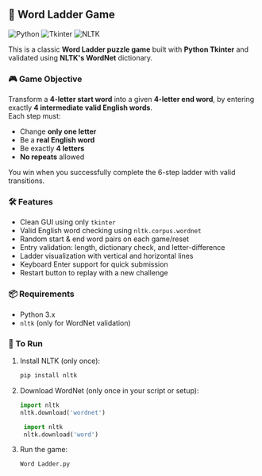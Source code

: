## 🧩 Word Ladder Game
![Python](https://img.shields.io/badge/Python-3.8%2B-blue)
![Tkinter](https://img.shields.io/badge/GUI-Tkinter-brightgreen)
![NLTK](https://img.shields.io/badge/WordCheck-WordNet-yellow)

This is a classic **Word Ladder puzzle game** built with **Python Tkinter** and validated using **NLTK's WordNet** dictionary.

### 🎮 Game Objective
Transform a **4-letter start word** into a given **4-letter end word**, by entering exactly **4 intermediate valid English words**.  
Each step must:
- Change **only one letter**
- Be a **real English word**
- Be exactly **4 letters**
- **No repeats** allowed

You win when you successfully complete the 6-step ladder with valid transitions.

### 🛠 Features
- Clean GUI using only `tkinter`
- Valid English word checking using `nltk.corpus.wordnet`
- Random start & end word pairs on each game/reset
- Entry validation: length, dictionary check, and letter-difference
- Ladder visualization with vertical and horizontal lines
- Keyboard Enter support for quick submission
- Restart button to replay with a new challenge

### 📦 Requirements
- Python 3.x
- `nltk` (only for WordNet validation)

### 🔧 To Run
1. Install NLTK (only once):
    ```bash
    pip install nltk
    ```
2. Download WordNet (only once in your script or setup):
    ```python
    import nltk
    nltk.download('wordnet')
    ```
   ```python
    import nltk
    nltk.download('word')
    ```
3. Run the game:
    ```bash
    Word Ladder.py
    ```

